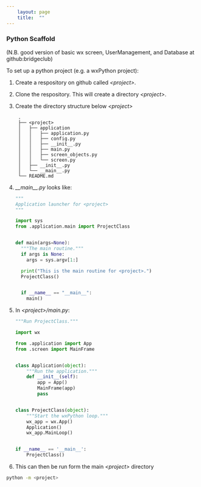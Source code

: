 ```yaml
---
    layout: page
    title:  ""
---
```

<link rel="icon" href="/YourIcon.ico" type="image/x-icon" />

### Python Scaffold

(N.B. good version of basic wx screen, UserManagement, and Database at github:bridgeclub)

To set up a python project  (e.g. a wxPython project):

1. Create  a respository on github called *\<project>*.

1. Clone the respository. This will create a directory *\<project>*.

1. Create the directory structure below *\<project>*

        .
        ├── <project>
        │   ├── application
        │   │   ├── application.py
        │   │   ├── config.py
        │   │   ├── __init__.py
        │   │   ├── main.py
        │   │   ├── screen_objects.py
        │   │   └── screen.py
        │   ├── __init__.py
        │   └── __main__.py
        └── README.md

1. *\_\_main\_\_.py* looks like:

    ```python
    """
    Application launcher for <project>
    """

    import sys
    from .application.main import ProjectClass


    def main(args=None):
      """The main routine."""
      if args is None:
        args = sys.argv[1:]

      print("This is the main routine for <project>.")
      ProjectClass()


      if __name__ == "__main__":
        main()
    ```
1. In *\<project>/main.py*:

    ```python
    """Run ProjectClass."""

    import wx

    from .application import App
    from .screen import MainFrame


    class Application(object):
        """Run the application."""
        def __init__(self):
            app = App()
            MainFrame(app)
            pass


    class ProjectClass(object):
        """Start the wxPython loop."""
        wx_app = wx.App()
        Application()
        wx_app.MainLoop()


    if __name__ == '__main__':
        ProjectClass()
    ```
1. This can then be run form the main *\<project>* directory
  ```bash
  python -m <project>
  ```
